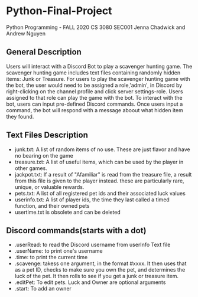 # Python-Final-Project
Python Programming - FALL 2020 CS 3080 SEC001 Jenna Chadwick and Andrew Nguyen


## General Description
  Users will interact with a Discord Bot to play a scavenger hunting game. The scavenger hunting game includes text files containing randomly hidden items: Junk or Treasure.
  For users to play the scavenger hunting game with the bot, the user would need to be assigned a role,'admin', in Discord by right-clicking on the channel profile and click server settings-role.
  Users assigned to that role can play the game with the bot. To interact with the bot, users can input pre-defined Discord commands. 
  Once users input a command, the bot will respond with a message aboout what hidden item they found.
  

## Text Files Description
  * junk.txt: A list of random items of no use. These are just flavor and have no bearing on the game
  * treasure.txt: A list of useful items, which can be used by the player in other games.
  * jackpot.txt: If a result of "Afamiliar" is read from the treasure file, a result from this file is given to the player instead. these are particularly rare, unique, or valuable rewards.
  * pets.txt: A list of all registered pet ids and their associated luck values
  * userinfo.txt: A list of player ids, the time they last called a timed function, and their owned pets
  * usertime.txt is obsolete and can be deleted



## Discord commands(starts with a dot)
* .userRead: to read the Discord username from userInfo Text file
* .userName: to print one's username
* .time:  to print the current time
* .scavenge: takess one argument, in the format #xxxx. It then uses that as a pet ID, checks to make sure you own the pet, and determines the luck of the pet. It then rolls to see if you get a junk
  or treasure item.
* .editPet: To edit pets. Luck and Owner are optional arguments
* .start: To add an owner






